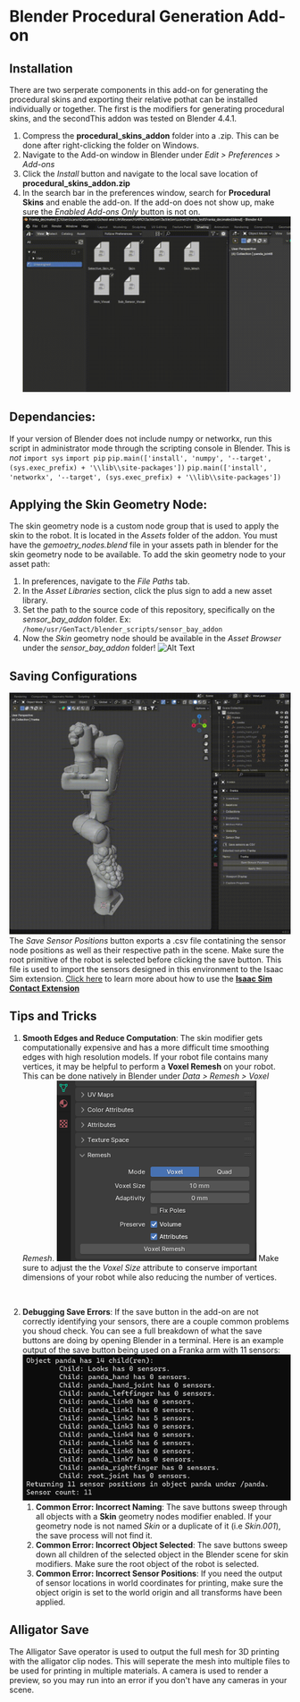 # Blender Procedural Generation Add-on

## Installation
There are two serperate components in this add-on for generating the procedural skins and exporting their relative pothat can be installed individually or together. The first is the modifiers for generating procedural skins, and the secondThis addon was tested on Blender 4.4.1. 
1) Compress the **procedural_skins_addon** folder into a .zip. This can be done after right-clicking the folder on Windows.
2) Navigate to the Add-on window in Blender under *Edit > Preferences > Add-ons*
3) Click the *Install* button and navigate to the local save location of **procedural_skins_addon.zip**
4) In the search bar in the preferences window, search for **Procedural Skins** and enable the add-on. If the add-on does not show up, make sure the *Enabled Add-ons Only* button is not on.
![Alt Text](demos/install_addon.gif)

## Dependancies:
If your version of Blender does not include numpy or networkx, run this script in administrator mode through the scripting console in Blender. This is *not*
`import sys`
`import pip`
`pip.main(['install', 'numpy', '--target', (sys.exec_prefix) + '\\lib\\site-packages'])`
`pip.main(['install', 'networkx', '--target', (sys.exec_prefix) + '\\lib\\site-packages'])`

## Applying the Skin Geometry Node:
The skin geometry node is a custom node group that is used to apply the skin to the robot. It is located in the *Assets* folder of the addon.
You must have the *gemoetry_nodes.blend* file in your assets path in blender for the skin geometry node to be available. To add the skin geometry node to your asset path:
1) In preferences, navigate to the *File Paths* tab.
2) In the *Asset Libraries* section, click the plus sign to add a new asset library.
3) Set the path to the source code of this repository, specifically on the *sensor_bay_addon* folder. Ex: `/home/usr/GenTact/blender_scripts/sensor_bay_addon`
4) Now the *Skin* geometry node should be available in the *Asset Browser* under the *sensor_bay_addon* folder!
![Alt Text](demos/skin_overview.gif)


## Saving Configurations
![Alt Text](demos/saving.gif)
The *Save Sensor Positions* button exports a .csv file contatining the sensor node positions as well as their respective path in the scene. Make sure the root primitive of the robot is selected before clicking the save button. This file is used to import the sensors designed in this environment to the Isaac Sim extension. [Click here](https://github.com/cKohl10/TactileSim/tree/main/exts) to learn more about how to use the [**Isaac Sim Contact Extension**](https://github.com/cKohl10/TactileSim/tree/main/exts) 

## Tips and Tricks
1) **Smooth Edges and Reduce Computation**: The skin modifier gets computationally expensive and has a more difficult time smoothing edges with high resolution models. If your robot file contains many vertices, it may be helpful to perform a **Voxel Remesh** on your robot. This can be done natively in Blender under *Data > Remesh > Voxel Remesh*. 
   ![Alt Text](demos/remesh.png)
Make sure to adjust the the *Voxel Size* attribute to conserve important dimensions of your robot while also reducing the number of vertices.
<br/>

2) **Debugging Save Errors**: If the save button in the add-on are not correctly identifying your sensors, there are a couple common problems you shoud check. You can see a full breakdown of what the save buttons are doing by opening Blender in a terminal. Here is an example output of the save button being used on a Franka arm with 11 sensors:![Alt Text](demos/debug.png) <br/>
   1) **Common Error: Incorrect Naming**: The save buttons sweep through all objects with a **Skin** geometry nodes modifier enabled. If your geometry node is not named *Skin* or a duplicate of it (i.e *Skin.001*), the save process will not find it.
   2) **Common Error: Incorrect Object Selected**: The save buttons sweep down all children of the selected object in the Blender scene for skin modifiers. Make sure the root object of the robot is selected. 
   3) **Common Error: Incorrect Sensor Positions**: If you need the output of sensor locations in world coordinates for printing, make sure the object origin is set to the world origin and all transforms have been applied.

## Alligator Save
The Alligator Save operator is used to output the full mesh for 3D printing with the alligator clip nodes. This will seperate the mesh into multiple files to be used for printing in multiple materials. A camera is used to render a preview, so you may run into an error if you don't have any cameras in your scene.

